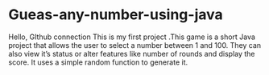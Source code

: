 # Gueas-any-number-using-java
Hello, GIthub connection This is my first project .This game is a short Java project that allows the user to select a number between 1 and 100. They can also view it’s status or alter features like number of rounds and display the score. It uses a simple random function to generate it.
